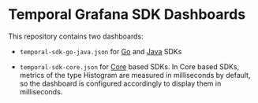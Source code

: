 # Temporal Grafana SDK Dashboards

This repository contains two dashboards: 
- `temporal-sdk-go-java.json` for [Go](https://github.com/temporalio/sdk-go) and [Java](https://github.com/temporalio/sdk-java) SDKs

- `temporal-sdk-core.json` for [Core](https://github.com/temporalio/sdk-core) based SDKs. In Core based SDKs, metrics of the type Histogram 
are measured in milliseconds by default, so the dashboard is configured accordingly to display them in milliseconds.
